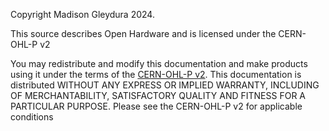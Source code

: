 Copyright Madison Gleydura 2024.

This source describes Open Hardware and is licensed under the CERN-OHL-P v2

You may redistribute and modify this documentation and make products
using it under the terms of the [CERN-OHL-P v2](LICENSE).
This documentation is distributed WITHOUT ANY EXPRESS OR IMPLIED
WARRANTY, INCLUDING OF MERCHANTABILITY, SATISFACTORY QUALITY
AND FITNESS FOR A PARTICULAR PURPOSE. Please see the CERN-OHL-P v2
for applicable conditions
